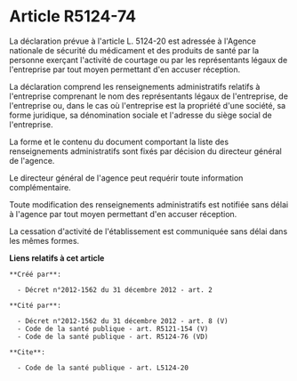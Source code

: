 # Article R5124-74

La déclaration prévue à l'article L. 5124-20 est adressée à l'Agence nationale de sécurité du médicament et des produits de
santé par la personne exerçant l'activité de courtage ou par les représentants légaux de l'entreprise par tout moyen
permettant d'en accuser réception. 

La déclaration comprend les renseignements administratifs relatifs à l'entreprise comprenant le nom des représentants légaux
de l'entreprise, de l'entreprise ou, dans le cas où l'entreprise est la propriété d'une société, sa forme juridique, sa
dénomination sociale et l'adresse du siège social de l'entreprise. 

La forme et le contenu du document comportant la liste des renseignements administratifs sont fixés par décision du directeur
général de l'agence. 

Le directeur général de l'agence peut requérir toute information complémentaire. 

Toute modification des renseignements administratifs est notifiée sans délai à l'agence par tout moyen permettant d'en
accuser réception. 

La cessation d'activité de l'établissement est communiquée sans délai dans les mêmes formes.

**Liens relatifs à cet article**

	**Créé par**:

	  - Décret n°2012-1562 du 31 décembre 2012 - art. 2

	**Cité par**:

	  - Décret n°2012-1562 du 31 décembre 2012 - art. 8 (V)
	  - Code de la santé publique - art. R5121-154 (V)
	  - Code de la santé publique - art. R5124-76 (VD)

	**Cite**:

	  - Code de la santé publique - art. L5124-20
